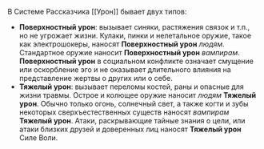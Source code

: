 В Системе Рассказчика [[Урон]] бывает двух типов:

- **Поверхностный урон**: вызывает синяки, растяжения связок и т.п., но не угрожает жизни. Кулаки, пинки и нелетальное оружие, такое как электрошокеры, наносят **Поверхностный урон** *людям*. Стандартное оружие наносит **Поверхностный урон** *вампирам*. **Поверхностный урон** в социальном конфликте означает смущение или оскорбление эго и не оказывает длительного влияния на представление жертвы о других или о себе.
- **Тяжелый урон**: вызывает переломы костей, раны и опасные для жизни травмы. Острое и колющее оружие наносит *людям* **Тяжелый урон**. Обычно только огонь, солнечный свет, а также когти и зубы некоторых сверхъестественных существ наносят *вампирам* **Тяжелый урон**. Атаки, раскрывающие тайные знания о цели, или атаки близких друзей и доверенных лиц наносят **Тяжелый урон** Силе Воли.